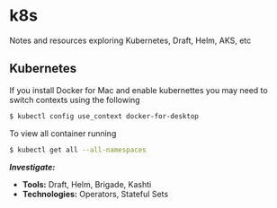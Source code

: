 # k8s
Notes and resources exploring Kubernetes, Draft, Helm, AKS, etc

## Kubernetes

If you install Docker for Mac and enable kubernettes you may need to switch contexts using the following

```bash
$ kubectl config use_context docker-for-desktop
```

To view all container running

```bash
$ kubectl get all --all-namespaces
```

_**Investigate:**_
- **Tools:** Draft, Helm, Brigade, Kashti
- **Technologies:** Operators, Stateful Sets

